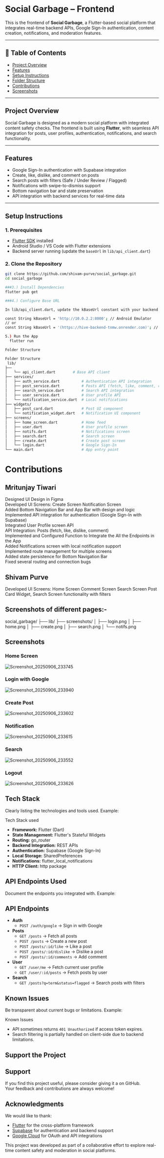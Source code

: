 
# Social Garbage – Frontend

This is the frontend of **Social Garbage**, a Flutter-based social platform that integrates real-time backend APIs, Google Sign-In authentication, content creation, notifications, and moderation features.  

---

## 📖 Table of Contents
- [Project Overview](#project-overview)
- [Features](#features)
- [Setup Instructions](#setup-instructions)
- [Folder Structure](#folder-structure)
- [Contributions](#contributions)
- [Screenshots](#screenshots)

---

## Project Overview
Social Garbage is designed as a modern social platform with integrated content safety checks. The frontend is built using **Flutter**, with seamless API integration for posts, user profiles, authentication, notifications, and search functionality.  

---

## Features
- Google Sign-In authentication with Supabase integration  
- Create, like, dislike, and comment on posts  
- Search posts with filters (Safe / Under Review / Flagged)  
- Notifications with swipe-to-dismiss support  
- Bottom navigation bar and state preservation  
- API integration with backend services for real-time data  

---

## Setup Instructions

### 1. Prerequisites
- [Flutter SDK](https://docs.flutter.dev/get-started/install) installed  
- Android Studio / VS Code with Flutter extensions  
- Backend server running (update the `baseUrl` in `lib/api_client.dart`)  

### 2. Clone the Repository
```bash
git clone https://github.com/shivam-purve/social_garbage.git
cd social_garbage

###3.) Install Dependencies
flutter pub get

###4.) Configure Base URL

In lib/api_client.dart, update the kBaseUrl constant with your backend API URL:

const String kBaseUrl = 'http://10.0.2.2:8000'; // Android Emulator
// or
const String kBaseUrl = '(https://hive-backend-tnmw.onrender.com)'; // Localhost (desktop/web)

5.) Run the App
  flutter run

Folder Structure

Folder Structure
 lib/
├──
│   └── api_client.dart        # Base API client
├── services/
│   ├── auth_service.dart          # Authentication API integration
│   ├── post_service.dart          # Posts API (fetch, like, comment, create)
│   ├── search_service.dart        # Search API integration
│   ├── user_service.dart          # User profile API
│   └── notification_service.dart  # Local notifications
├── widgets/
│   ├── post_card.dart             # Post UI component
│   └── notification_widget.dart   # Notification UI component
├── screens/
│   ├── home_screen.dart           # Home feed
│   ├── user.dart                  # User profile screen
│   ├── notifs.dart                # Notifications screen
│   ├── search.dart                # Search screen
│   ├── create.dart                # Create post screen
│   └── login.dart                 # Google Sign-In
└── main.dart                      # App entry point
```
# Contributions
## Mritunjay Tiwari

Designed UI Design in Figma<br>
Developed UI Screens:
Create Screen
Notification Screen<br>
Added Bottom Navigation Bar and App Bar with design and logic<br>
Implemented API integration for authentication (Google Sign-In with Supabase)<br>
Integrated User Profile screen API<br>
API Integration:
Posts (fetch, like, dislike, comment)<br>
Implemented and Configured Function to Integrate the All the Endpoints in the App<br>
Added Notifications screen with local notification support<br>
Implemented route management for multiple screens<br>
Added state persistence for Bottom Navigation Bar<br>
Fixed several routing and connection bugs<br>


## Shivam Purve
Developed UI Screens:
Home Screen
Comment Screen
Search Screen
Post Card Widget,
Search Screen functionality with filters


##  Screenshots of different pages:-

social_garbage/
├── lib/
├── screenshots/
│   ├── login.png
│   ├── home.png
│   ├── create.png
│   ├── search.png
│   └── notifs.png


## Screenshots

### Home Screen
![Screenshot_20250906_233745](https://github.com/user-attachments/assets/6e695e4b-54cf-4d5b-aaa3-083925df428f)

### Login with Google
![Screenshot_20250906_233940](https://github.com/user-attachments/assets/1ab2420c-3d0b-4c62-ab9e-ad75668fa934)

### Create Post
![Screenshot_20250906_233602](https://github.com/user-attachments/assets/317ea7f1-f3d8-4508-9829-3f67edb23767)

### Notification
![Screenshot_20250906_233615](https://github.com/user-attachments/assets/76441ab8-4fa1-43c8-94dd-dc3fd4f1e041)

### Search
![Screenshot_20250906_233552](https://github.com/user-attachments/assets/5685a766-f69b-4db1-8ac0-fb10e5e51947)

### Logout
![Screenshot_20250906_233626](https://github.com/user-attachments/assets/975768a6-c0d9-4a5d-a947-d57c48815693)


## Tech Stack

Clearly listing  the technologies and tools used. Example:

Tech Stack used 
- **Framework:** Flutter (Dart)  
- **State Management:** Flutter's Stateful Widgets  
- **Routing:** go_router  
- **Backend Integration:** REST APIs  
- **Authentication:** Supabase (Google Sign-In)  
- **Local Storage:** SharedPreferences  
- **Notifications:** flutter_local_notifications  
- **HTTP Client:** http package

## API Endpoints Used

Document the endpoints you integrated with. Example:

## API Endpoints
- **Auth**
  - `POST /auth/google` → Sign in with Google
- **Posts**
  - `GET /posts` → Fetch all posts
  - `POST /posts` → Create a new post
  - `POST /posts/:id/like` → Like a post
  - `POST /posts/:id/dislike` → Dislike a post
  - `POST /posts/:id/comments` → Add comment
- **User**
  - `GET /user/me` → Fetch current user profile
  - `GET /user/:id/posts` → Fetch posts by user
- **Search**
  - `GET /posts?q=term&status=flagged` → Search posts with filters




## Known Issues

Be transparent about current bugs or limitations. Example:

  Known Issues
- API sometimes returns `401 Unauthorized` if access token expires.  
- Search filtering is partially handled on client-side due to backend limitations.

 ## Support the Project

## Support

If you find this project useful, please consider giving it a on GitHub.  
Your feedback and contributions are always welcome!


## Acknowledgments

We would like to thank:  
- [Flutter](https://flutter.dev) for the cross-platform framework  
- [Supabase](https://supabase.com) for authentication and backend support  
- [Google Cloud](https://cloud.google.com) for OAuth and API integrations  

This project was developed as part of a collaborative effort to explore real-time content safety and moderation in social platforms.


























